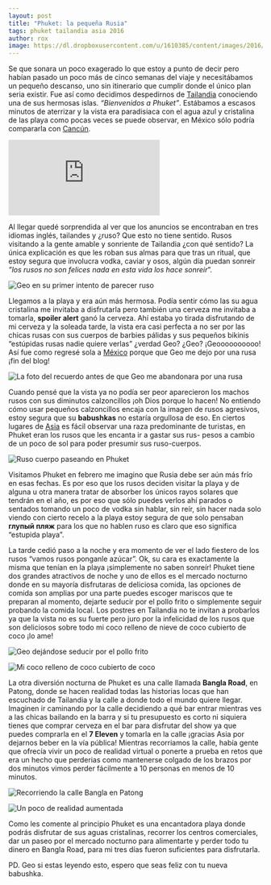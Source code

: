 ```yaml
---
layout: post
title: "Phuket: la pequeña Rusia"
tags: phuket tailandia asia 2016
author: rox
image: https://dl.dropboxusercontent.com/u/1610385/content/images/2016/05/IMG_8447.JPG
---
```


Se que sonara un poco exagerado lo que estoy a punto de decir pero habían pasado un poco más de cinco semanas del viaje y necesitábamos un pequeño descanso, uno sin itinerario que cumplir donde el único plan seria existir. Fue así como decidimos despedirnos de [Tailandia](/tag/tailandia/) conociendo una de sus hermosas islas. *“Bienvenidos a Phuket”*. Estábamos a escasos minutos de aterrizar y la vista era paradisiaca con el agua azul y cristalina de las playa como pocas veces se puede observar, en México sólo podría compararla con [Cancún](/tag/cancun).

<div class="embed-responsive embed-responsive-16by9">
<iframe class="embed-responsive-item"  src="https://www.youtube.com/embed/25wYWDU67aI" frameborder="0" allowfullscreen></iframe>
</div>

Al llegar quedé sorprendida al ver que los anuncios se encontraban en tres idiomas inglés, tailandes y ¿ruso? Que esto no tiene sentido. Rusos visitando a la gente amable y sonriente de Tailandia ¿con qué sentido? La única explicación es que les  roban sus almas para que tras un ritual, que estoy segura que involucra vodka, caviar y osos, algún día puedan sonreir *”los rusos no son felices nada en esta vida los hace sonreir*”.

![Geo en su primer intento de parecer ruso](https://dl.dropboxusercontent.com/u/1610385/content/images/2016/05/IMG_8420.JPG)

Llegamos a la playa y era aún más hermosa. Podía sentir cómo las su agua cristalina me invitaba a disfrutarla pero también una cerveza me invitaba a tomarla, **spoiler alert** ganó la cerveza. Ahí estaba yo tirada disfrutando de mi cerveza y la soleada tarde, la vista era casi perfecta a no ser por las chicas rusas con sus cuerpos de barbies pálidas y sus pequeños bikinis “estúpidas rusas nadie quiere verlas” ¿verdad Geo? ¿Geo? ¡Geoooooooooo!  Así fue como regresé sola a [México](/tag/mexico) porque que Geo me dejo por una rusa ¡fin del blog!

![La foto del recuerdo antes de que Geo me abandonara por una rusa](https://dl.dropboxusercontent.com/u/1610385/content/images/2016/05/IMG_8382.JPG)

Cuando pensé que la vista ya no podía ser peor aparecieron los machos rusos con sus diminutos calzoncillos ¡oh Dios porque lo hacen! No entiendo cómo usar pequeños calzoncillos encaja con la imagen de rusos agresivos, estoy segura que su **babushkas** no estaría orgullosa de eso. En ciertos lugares de [Asia](/tag/asia/) es fácil observar una raza predominante de turistas, en Phuket eran los rusos que les encanta ir a gastar sus rus- pesos a cambio de un poco de sol para poder presumir sus ruso-cuerpos.

![Ruso cuerpo paseando en Phuket](https://dl.dropboxusercontent.com/u/1610385/content/images/2016/05/IMG_8436.JPG)

Visitamos Phuket en febrero me imagino que Rusia debe ser aún más frío en esas fechas. Es por eso que los rusos deciden visitar la playa y de alguna u otra manera tratar de absorber los únicos rayos solares que tendrán en el año, es por eso que sólo puedes verlos ahí parados o sentados tomando un poco de vodka sin hablar, sin reír, sin hacer nada solo viendo con cierto recelo a la playa estoy segura de que solo pensaban **глупый пляж** para los que no hablen ruso es claro que eso significa “estupida playa”.

La tarde cedió paso a la noche y era momento de ver el lado fiestero de los rusos “vamos rusos ponganle azúcar”. Ok, su cara es exactamente la misma que tenían en la playa ¡simplemente no saben sonreír! Phuket tiene dos grandes atractivos de noche y uno de ellos es el mercado nocturno donde en su mayoría disfrutaras de deliciosa comida, las opciones de comida son amplias por una parte puedes escoger mariscos que te preparan al momento, dejarte seducir por el pollo frito o simplemente seguir probando la comida local. Los postres en Tailandia no te invitan a probarlos ya que la vista no es su fuerte pero juro por la infelicidad de los rusos que son deliciosos sobre todo mi coco relleno de nieve de coco cubierto de coco ¡lo ame!

![Geo dejándose seducir por el pollo frito](https://dl.dropboxusercontent.com/u/1610385/content/images/2016/05/IMG_8426.JPG)

![Mi coco relleno de coco cubierto de coco](https://dl.dropboxusercontent.com/u/1610385/content/images/2016/05/IMG_8481.JPG)

La otra diversión nocturna de Phuket es una calle llamada **Bangla Road**, en Patong, donde se hacen realidad todas las historias locas que han escuchado de Tailandia y la calle a donde todo el mundo quiere llegar. Imaginen ir caminando por la calle decidiendo a qué bar entrar mientras ves a las chicas bailando en la barra y si tu presupuesto es corto ni siquiera tienes que comprar cerveza en el bar para disfrutar del show ya que puedes comprarla en el **7 Eleven** y tomarla en la calle ¡gracias Asia por dejarnos beber en la vía pública! Mientras recorriamos la calle, había gente que ofrecía vivir un poco de realidad virtual o ponerte a prueba en retos que era un hecho que perderias como mantenerse colgado de los brazos por dos minutos vimos perder fácilmente a 10 personas en menos de 10 minutos.

![Recorriendo la calle Bangla en Patong](https://dl.dropboxusercontent.com/u/1610385/content/images/2016/05/IMG_8503.JPG)

![Un poco de realidad aumentada](https://dl.dropboxusercontent.com/u/1610385/content/images/2016/05/IMG_8495.JPG)

Como les comente al principio Phuket es una encantadora playa donde podrás disfrutar de sus aguas cristalinas, recorrer los centros comerciales, dar un paseo por el mercado nocturno para alimentarte y perder todo tu dinero en Bangla Road, para mi tres días fueron suficientes para disfrutarla. 

PD. Geo si estas leyendo esto, espero que seas feliz con tu nueva babushka.
